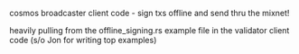cosmos broadcaster client code - sign txs offline and send thru the mixnet! 

heavily pulling from the offline_signing.rs example file in the validator client code (s/o Jon for writing top examples) 